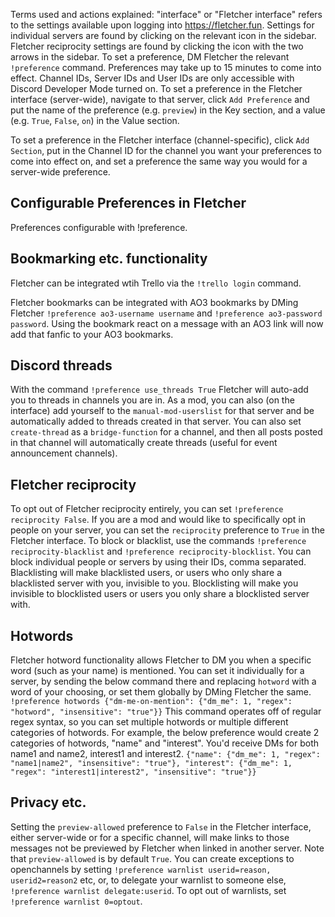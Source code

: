 Terms used and actions explained:
"interface" or "Fletcher interface" refers to the settings available upon logging into https://fletcher.fun.
Settings for individual servers are found by clicking on the relevant icon in the sidebar.
Fletcher reciprocity settings are found by clicking the icon with the two arrows in the sidebar.
To set a preference, DM Fletcher the relevant `!preference` command.
Preferences may take up to 15 minutes to come into effect.
Channel IDs, Server IDs and User IDs are only accessible with Discord Developer Mode turned on.
To set a preference in the Fletcher interface (server-wide), navigate to that server, click `Add Preference` and put the name of the preference (e.g. `preview`) in the Key section, and a value (e.g. `True`, `False`, `on`) in the Value section.

To set a preference in the Fletcher interface (channel-specific), click `Add Section`, put in the Channel ID for the channel you want your preferences to come into effect on, and set a preference the same way you would for a server-wide preference.

## Configurable Preferences in Fletcher
  Preferences configurable with !preference.

## Bookmarking etc. functionality
  Fletcher can be integrated wtih Trello via the `!trello login` command.

  Fletcher bookmarks can be integrated with AO3 bookmarks by DMing Fletcher `!preference ao3-username username` and `!preference ao3-password password`. Using the bookmark react on a message with an AO3 link will now add that fanfic to your AO3 bookmarks.

## Discord threads
  With the command `!preference use_threads True` Fletcher will auto-add you to threads in channels you are in. As a mod, you can also (on the interface) add yourself to the `manual-mod-userslist` for that server and be automatically added to threads created in that server. You can also set `create-thread` as a `bridge-function` for a channel, and then all posts posted in that channel will automatically create threads (useful for event announcement channels).

## Fletcher reciprocity
  To opt out of Fletcher reciprocity entirely, you can set `!preference reciprocity False`. If you are a mod and would like to specifically opt in people on your server, you can set the `reciprocity` preference to `True` in the Fletcher interface. To block or blacklist, use the commands `!preference reciprocity-blacklist` and `!preference reciprocity-blocklist`. You can block individual people or servers by using their IDs, comma separated. Blacklisting will make blacklisted users, or users who only share a blacklisted server with you, invisible to you. Blocklisting will make you invisible to blocklisted users or users you only share a blocklisted server with.

## Hotwords
  Fletcher hotword functionality allows Fletcher to DM you when a specific word (such as your name) is mentioned. You can set it individually for a server, by sending the below command there and replacing `hotword` with a word of your choosing, or set them globally by DMing Fletcher the same.
```!preference hotwords {"dm-me-on-mention": {"dm_me": 1, "regex": "hotword", "insensitive": "true"}}```
This command operates off of regular regex syntax, so you can set multiple hotwords or multiple different categories of hotwords. For example, the below preference would create 2 categories of hotwords, "name" and "interest". You'd receive DMs for both name1 and name2, interest1 and interest2. 
```{"name": {"dm_me": 1, "regex": "name1|name2", "insensitive": "true"}, "interest": {"dm_me": 1, "regex": "interest1|interest2", "insensitive": "true"}}```

## Privacy etc.
  Setting the `preview-allowed` preference to `False` in the Fletcher interface, either server-wide or for a specific channel, will make links to those messages not be previewed by Fletcher when linked in another server. Note that `preview-allowed` is by default `True`.
You can create exceptions to openchannels by setting `!preference warnlist userid=reason, userid2=reason2` etc, or, to delegate your warnlist to someone else, `!preference
warnlist delegate:userid`. To opt out of warnlists, set `!preference warnlist 0=optout`.
